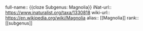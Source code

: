 

full-name:: {{cloze Subgenus: Magnolia}}
iNat-url:: https://www.inaturalist.org/taxa/1330818
wiki-url:: https://en.wikipedia.org/wiki/Magnolia
alias:: [[Magnolia]]
rank:: [[subgenus]]